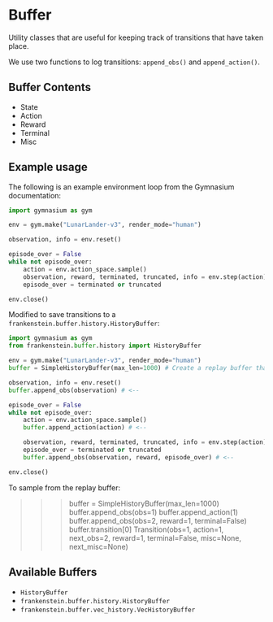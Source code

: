 # Buffer

Utility classes that are useful for keeping track of transitions that have taken place.

We use two functions to log transitions: `append_obs()` and `append_action()`.

## Buffer Contents

- State
- Action
- Reward
- Terminal
- Misc

## Example usage

The following is an example environment loop from the Gymnasium documentation:
```python
import gymnasium as gym

env = gym.make("LunarLander-v3", render_mode="human")

observation, info = env.reset()

episode_over = False
while not episode_over:
    action = env.action_space.sample()
    observation, reward, terminated, truncated, info = env.step(action)
    episode_over = terminated or truncated

env.close()
```

Modified to save transitions to a `frankenstein.buffer.history.HistoryBuffer`:
```python
import gymnasium as gym
from frankenstein.buffer.history import HistoryBuffer

env = gym.make("LunarLander-v3", render_mode="human")
buffer = SimpleHistoryBuffer(max_len=1000) # Create a replay buffer that can hold 1000 transitions

observation, info = env.reset()
buffer.append_obs(observation) # <--

episode_over = False
while not episode_over:
    action = env.action_space.sample()
    buffer.append_action(action) # <--

    observation, reward, terminated, truncated, info = env.step(action)
    episode_over = terminated or truncated
    buffer.append_obs(observation, reward, episode_over) # <--

env.close()
```

To sample from the replay buffer:
>>> buffer = SimpleHistoryBuffer(max_len=1000)
>>> buffer.append_obs(obs=1)
>>> buffer.append_action(1)
>>> buffer.append_obs(obs=2, reward=1, terminal=False)
>>> buffer.transition[0]
Transition(obs=1, action=1, next_obs=2, reward=1, terminal=False, misc=None, next_misc=None)



## Available Buffers

- `HistoryBuffer`
- `frankenstein.buffer.history.HistoryBuffer`
- `frankenstein.buffer.vec_history.VecHistoryBuffer`
